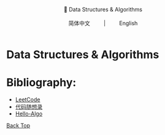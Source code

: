 <a id="BackTop"></a>
<div align="center">
📖 Data Structures & Algorithms
</div> 
<br>

<div align="center">
简体中文
&emsp;&emsp; | &emsp;&emsp;
English
</div> 
<br>

# Data Structures & Algorithms

# Bibliography:
*  <a href = "https://leetcode.com/"> LeetCode </a>
*  <a href = "https://programmercarl.com/"> 代码随想录 </a>
*  <a href = "https://www.hello-algo.com/"> Hello-Algo </a>


[Back Top](#BackTop)
